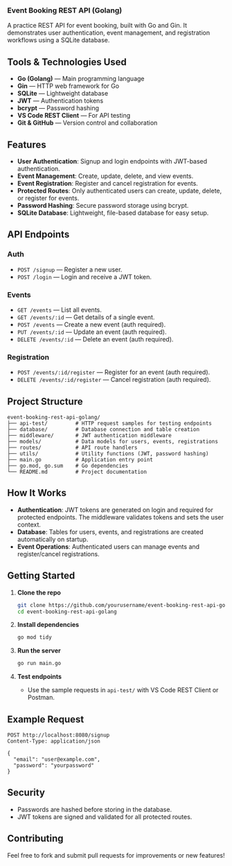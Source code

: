 ### Event Booking REST API (Golang)

A practice REST API for event booking, built with Go and Gin. It demonstrates user authentication, event management, and registration workflows using a SQLite database.

## Tools & Technologies Used

- **Go (Golang)** — Main programming language
- **Gin** — HTTP web framework for Go
- **SQLite** — Lightweight database
- **JWT** — Authentication tokens
- **bcrypt** — Password hashing
- **VS Code REST Client** — For API testing
- **Git & GitHub** — Version control and collaboration

## Features

- **User Authentication**: Signup and login endpoints with JWT-based authentication.
- **Event Management**: Create, update, delete, and view events.
- **Event Registration**: Register and cancel registration for events.
- **Protected Routes**: Only authenticated users can create, update, delete, or register for events.
- **Password Hashing**: Secure password storage using bcrypt.
- **SQLite Database**: Lightweight, file-based database for easy setup.

## API Endpoints

### Auth

- `POST /signup` — Register a new user.
- `POST /login` — Login and receive a JWT token.

### Events

- `GET /events` — List all events.
- `GET /events/:id` — Get details of a single event.
- `POST /events` — Create a new event (auth required).
- `PUT /events/:id` — Update an event (auth required).
- `DELETE /events/:id` — Delete an event (auth required).

### Registration

- `POST /events/:id/register` — Register for an event (auth required).
- `DELETE /events/:id/register` — Cancel registration (auth required).

## Project Structure

```
event-booking-rest-api-golang/
├── api-test/         # HTTP request samples for testing endpoints
├── database/         # Database connection and table creation
├── middleware/       # JWT authentication middleware
├── models/           # Data models for users, events, registrations
├── routes/           # API route handlers
├── utils/            # Utility functions (JWT, password hashing)
├── main.go           # Application entry point
├── go.mod, go.sum    # Go dependencies
└── README.md         # Project documentation
```

## How It Works

- **Authentication**: JWT tokens are generated on login and required for protected endpoints. The middleware validates tokens and sets the user context.
- **Database**: Tables for users, events, and registrations are created automatically on startup.
- **Event Operations**: Authenticated users can manage events and register/cancel registrations.

## Getting Started

1. **Clone the repo**

   ```sh
   git clone https://github.com/yourusername/event-booking-rest-api-golang.git
   cd event-booking-rest-api-golang
   ```

2. **Install dependencies**

   ```sh
   go mod tidy
   ```

3. **Run the server**

   ```sh
   go run main.go
   ```

4. **Test endpoints**
   - Use the sample requests in `api-test/` with VS Code REST Client or Postman.

## Example Request

```http
POST http://localhost:8080/signup
Content-Type: application/json

{
  "email": "user@example.com",
  "password": "yourpassword"
}
```

## Security

- Passwords are hashed before storing in the database.
- JWT tokens are signed and validated for all protected routes.

## Contributing

Feel free to fork and submit pull requests for improvements or new features!
